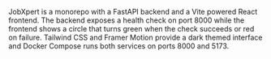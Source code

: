 JobXpert is a monorepo with a FastAPI backend and a Vite powered React frontend. The backend exposes a health check on port 8000 while the frontend shows a circle that turns green when the check succeeds or red on failure. Tailwind CSS and Framer Motion provide a dark themed interface and Docker Compose runs both services on ports 8000 and 5173.
